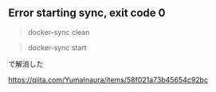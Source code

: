 ## Error starting sync, exit code 0

> docker-sync clean

> docker-sync start

で解消した

https://qiita.com/YumaInaura/items/58f021a73b45654c92bc

